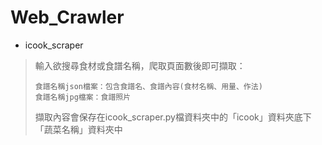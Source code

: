 # Web_Crawler

* icook_scraper
> 輸入欲搜尋食材或食譜名稱，爬取頁面數後即可擷取：
> 
>     食譜名稱json檔案：包含食譜名、食譜內容(食材名稱、用量、作法)
>     食譜名稱jpg檔案：食譜照片
> 擷取內容會保存在icook_scraper.py檔資料夾中的「icook」資料夾底下「蔬菜名稱」資料夾中
